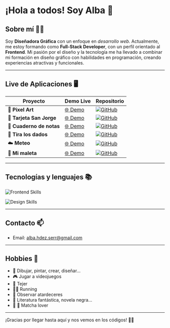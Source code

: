 # ¡Hola a todos! Soy Alba 👋

## Sobre mí 👩‍💻
Soy **Diseñadora Gráfica** con un enfoque en *desarrollo web*. Actualmente, me estoy formando como **Full-Stack Developer**, con un perfil orientado al **Frontend**. Mi pasión por el diseño y la tecnología me ha llevado a combinar mi formación en diseño gráfico con habilidades en programación, creando experiencias atractivas y funcionales.

---

## Live de Aplicaciones 🖥️

| Proyecto                 | Demo Live                                                | Repositorio                                                                                                             |
| ------------------------ | -------------------------------------------------------- | ----------------------------------------------------------------------------------------------------------------------- |
| 🎨 **Pixel Art**         | [🌐 Demo](https://albahdezs.github.io/pixel-art/)         | [![GitHub](https://img.shields.io/badge/GitHub-Code-black?logo=github)](https://github.com/albahdezs/pixel-art)         |
| 🧙 **Tarjeta San Jorge** | [🌐 Demo](https://albahdezs.github.io/card-sanjorge/)     | [![GitHub](https://img.shields.io/badge/GitHub-Code-black?logo=github)](https://github.com/albahdezs/card-sanjorge)     |
| 📝 **Cuaderno de notas** | [🌐 Demo](https://albahdezs.github.io/cuaderno-de-notas/) | [![GitHub](https://img.shields.io/badge/GitHub-Code-black?logo=github)](https://github.com/albahdezs/cuaderno-de-notas) |
| 🎲 **Tira los dados**    | [🌐 Demo](https://albahdezs.github.io/tira-los-dados/)    | [![GitHub](https://img.shields.io/badge/GitHub-Code-black?logo=github)](https://github.com/albahdezs/tira-los-dados)    |
| ☁️ **Meteo**             | [🌐 Demo](https://albahdezs.github.io/meteo/)             | [![GitHub](https://img.shields.io/badge/GitHub-Code-black?logo=github)](https://github.com/albahdezs/meteo)             |
| 🧳 **Mi maleta**         | [🌐 Demo](https://albahdezs.github.io/mi-maleta/)         | [![GitHub](https://img.shields.io/badge/GitHub-Code-black?logo=github)](https://github.com/albahdezs/mi-maleta)         |


---

## Tecnologías y lenguajes 📚
![Frontend Skills](https://skillicons.dev/icons?i=js,html,css,react,sass,tailwind,bootstrap,figma,wordpress,py,vscode,vite,github)<br />

![Design Skills](https://skillicons.dev/icons?i=ps,ai,pr,codepen,)

---

## Contacto 📫
- Email: alba.hdez.serr@gmail.com

---

## Hobbies :dart:
- :art: Dibujar, pintar, crear, diseñar...
- 🎮 Jugar a videojuegos
- 🧶 Tejer
- 🏃‍♀️ Running
- :city_sunset: Observar atardeceres
- :open_book: Literatura fantástica, novela negra...
- :tea: 🍃 Matcha lover

---

¡Gracias por llegar hasta aquí y nos vemos en los códigos! 👩‍💻
